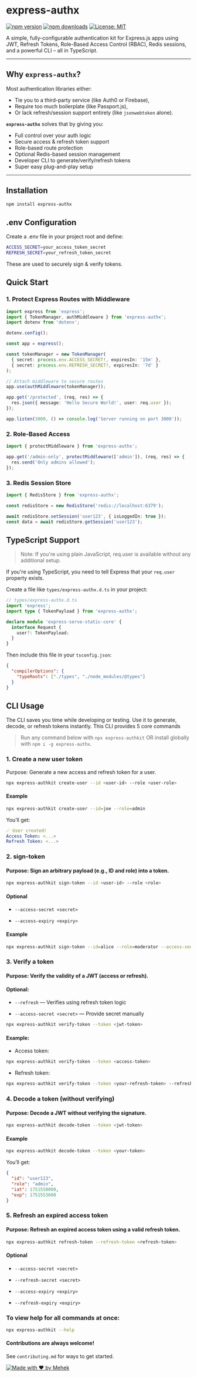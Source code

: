 # express-authx

[![npm version](https://img.shields.io/npm/v/express-authx.svg)](https://www.npmjs.com/package/express-authx)
[![npm downloads](https://img.shields.io/npm/dm/express-authx.svg)](https://www.npmjs.com/package/express-authx)
[![License: MIT](https://img.shields.io/badge/License-MIT-green.svg)](./LICENSE)


A simple, fully-configurable authentication kit for Express.js apps using JWT, Refresh Tokens, Role-Based Access Control (RBAC), Redis sessions, and a powerful CLI – all in TypeScript.

---

##  Why `express-authx`?

Most authentication libraries either:
- Tie you to a third-party service (like Auth0 or Firebase),
- Require too much boilerplate (like Passport.js),
- Or lack refresh/session support entirely (like `jsonwebtoken` alone).

**`express-authx`** solves that by giving you:

- Full control over your auth logic  
- Secure access & refresh token support  
- Role-based route protection  
- Optional Redis-based session management  
- Developer CLI to generate/verify/refresh tokens  
- Super easy plug-and-play setup

---

## Installation

```bash
npm install express-authx
```
## .env Configuration
Create a .env file in your project root and define:

```bash
ACCESS_SECRET=your_access_token_secret
REFRESH_SECRET=your_refresh_token_secret
```
These are used to securely sign & verify tokens.

## Quick Start

### 1. Protect Express Routes with Middleware

```ts
import express from 'express';
import { TokenManager, authMiddleware } from 'express-authx';
import dotenv from 'dotenv';

dotenv.config();

const app = express();

const tokenManager = new TokenManager(
  { secret: process.env.ACCESS_SECRET!, expiresIn: '15m' },
  { secret: process.env.REFRESH_SECRET!, expiresIn: '7d' }
);

// Attach middleware to secure routes
app.use(authMiddleware(tokenManager));

app.get('/protected', (req, res) => {
  res.json({ message: 'Hello Secure World!', user: req.user });
});

app.listen(3000, () => console.log('Server running on port 3000'));
```

### 2. Role-Based Access

```ts
import { protectMiddleware } from 'express-authx';

app.get('/admin-only', protectMiddleware(['admin']), (req, res) => {
  res.send('Only admins allowed');
});
```
### 3. Redis Session Store

```ts
import { RedisStore } from 'express-authx';

const redisStore = new RedisStore('redis://localhost:6379');

await redisStore.setSession('user123', { isLoggedIn: true });
const data = await redisStore.getSession('user123');
```

## TypeScript Support

>Note: If you're using plain JavaScript, req.user is available without any additional setup.

If you're using TypeScript, you need to tell Express that your `req.user` property exists.

Create a file like `types/express-authx.d.ts` in your project:

```ts
// types/express-authx.d.ts
import 'express';
import type { TokenPayload } from 'express-authx';

declare module 'express-serve-static-core' {
  interface Request {
    user?: TokenPayload;
  }
}
```
Then include this file in your `tsconfig.json`:

```json
{
  "compilerOptions": {
    "typeRoots": ["./types", "./node_modules/@types"]
  }
}
```

## CLI Usage

The CLI saves you time while developing or testing. Use it to generate, decode, or refresh tokens instantly. This CLI provides 5 core commands

> Run any command below with `npx express-authkit` OR install globally with `npm i -g express-authx`.

### 1. Create a new user token
Purpose: Generate a new access and refresh token for a user.

```bash
npx express-authkit create-user --id <user-id> --role <user-role>
```
#### Example
```bash
npx express-authkit create-user --id=joe --role=admin
```
You’ll get:

```yaml
✅ User created!
Access Token: <...>
Refresh Token: <...>
```

### 2. sign-token
#### Purpose: Sign an arbitrary payload (e.g., ID and role) into a token.

```bash
npx express-authkit sign-token --id <user-id> --role <role>
```
#### Optional

- `--access-secret <secret>`

- `--access-expiry <expiry>`

#### Example

```bash
npx express-authkit sign-token --id=alice --role=moderator --access-secret=mysecret
```


### 3. Verify a token
#### Purpose: Verify the validity of a JWT (access or refresh).

#### Optional:

- `--refresh` — Verifies using refresh token logic

- `--access-secret <secret>` — Provide secret manually

```bash
npx express-authkit verify-token --token <jwt-token>
```
#### Example:

- Access token:
```bash
npx express-authkit verify-token --token <access-token>
```
- Refresh token:
```bash
npx express-authkit verify-token --token <your-refresh-token> --refresh
```
### 4. Decode a token (without verifying)
#### Purpose: Decode a JWT without verifying the signature.

```bash
npx express-authkit decode-token --token <jwt-token>

```

#### Example
```bash
npx express-authkit decode-token --token <your-token>
```
You’ll get:
```json
{
  "id": "user123",
  "role": "admin",
  "iat": 1751550000,
  "exp": 1751553600
}
```

### 5. Refresh an expired access token

#### Purpose: Refresh an expired access token using a valid refresh token.

```bash
npx express-authkit refresh-token --refresh-token <refresh-token>
```
#### Optional
- `--access-secret <secret>`

- `--refresh-secret <secret>`

- `--access-expiry <expiry>`

- `--refresh-expiry <expiry>`

### To view help for all commands at once:

```bash
npx express-authkit --help
```

#### Contributions are always welcome!

See `contributing.md` for ways to get started.

[![Made with ❤️ by Mehek](https://img.shields.io/badge/Made%20with-%E2%9D%A4%EF%B8%8F%20by%20Mehek-blueviolet)](https://github.com/MehekFatima)